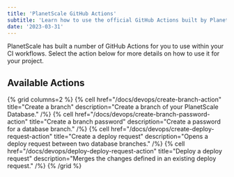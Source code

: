 ```yaml
---
title: 'PlanetScale GitHub Actions'
subtitle: 'Learn how to use the official GitHub Actions built by PlanetScale.'
date: '2023-03-31'
---
```


PlanetScale has built a number of GitHub Actions for you to use within your CI workflows. Select the action below for more details on how to use it for your project.

## Available Actions

{% grid columns=2 %}
{% cell href="/docs/devops/create-branch-action" title="Create a branch" description="Create a branch of your PlanetScale Database." /%}
{% cell href="/docs/devops/create-branch-password-action" title="Create a branch password" description="Create a password for a database branch." /%}
{% cell href="/docs/devops/create-deploy-request-action" title="Create a deploy request" description="Opens a deploy request between two database branches." /%}
{% cell href="/docs/devops/deploy-deploy-request-action" title="Deploy a deploy request" description="Merges the changes defined in an existing deploy request." /%}
{% /grid %}
